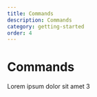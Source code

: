 ```yaml
---
title: Commands
description: Commands
category: getting-started
order: 4
---
```


# Commands

Lorem ipsum dolor sit amet 3
